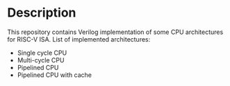 # Description
This repository contains Verilog implementation of some CPU architectures for RISC-V ISA. 
List of implemented architectures:
* Single cycle CPU
* Multi-cycle CPU
* Pipelined CPU
* Pipelined CPU with cache